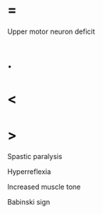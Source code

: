 # =

Upper motor neuron deficit

# .

# <

# >

Spastic paralysis

Hyperreflexia

Increased muscle tone

Babinski sign
